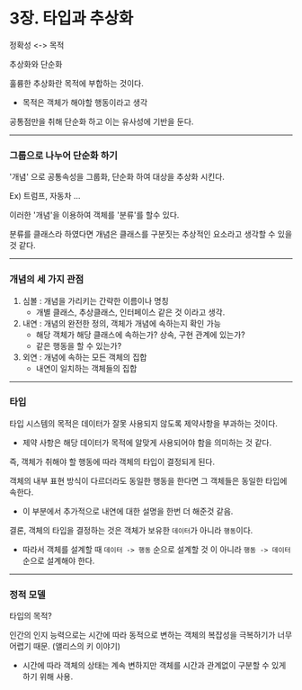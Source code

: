 # 3장. 타입과 추상화

정확성 <-> 목적

추상화와 단순화

훌륭한 추상화란 목적에 부합하는 것이다.

- 목적은 객체가 해야할 행동이라고 생각

공통점만을 취해 단순화 하고 이는 유사성에 기반을 둔다.

------



### 그룹으로 나누어 단순화 하기

'개념' 으로 공통속성을 그룹화, 단순화 하여 대상을 추상화 시킨다.

Ex) 트럼프, 자동차 ...

이러한 '개념'을 이용하여 객체를 '분류'를 할수 있다.

분류를 클래스라 하였다면 개념은 클래스를 구분짓는 추상적인 요소라고 생각할 수 있을 것 같다.

------



### 개념의 세 가지 관점

1. 심볼 : 개념을 가리키는 간략한 이름이나 명칭
   - 개별 클래스, 추상클래스, 인터페이스 같은 것 이라고 생각.
2. 내연 : 개념의 완전한 정의, 객체가 개념에 속하는지 확인 가능
   - 해당 객체가 해당 클래스에 속하는가? 상속, 구현 관계에 있는가?
   - 같은 행동을 할 수 있는가?
3. 외연 : 개념에 속하는 모든 객체의 집합
   - 내연이 일치하는 객체들의 집합

------



### 타입

타입 시스템의 목적은 데이터가 잘못 사용되지 않도록 제약사항을 부과하는 것이다.

- 제약 사항은 해당 데이터가 목적에 알맞게 사용되어야 함을 의미하는 것 같다.

즉, 객체가 취해야 할 행동에 따라 객체의 타입이 결정되게 된다. 

객체의 내부 표현 방식이 다르더라도 동일한 행동을 한다면 그 객체들은 동일한 타입에 속한다.

- 이 부분에서 추가적으로 내연에 대한 설명을 한번 더 해준것 같음.

결론, 객체의 타입을 결정하는 것은 객체가 보유한 `데이터`가 아니라 `행동`이다.

- 따라서 객체를 설계할 때 `데이터 -> 행동` 순으로 설계할 것 이 아니라 `행동 -> 데이터`순으로 설계해야 한다. 

------



### 정적 모델

타입의 목적?

인간의 인지 능력으로는 시간에 따라 동적으로 변하는 객체의 복잡성을 극복하기가 너무 어렵기 때문. (앨리스의 키 이야기)

- 시간에 따라 객체의 상태는 계속 변하지만 객체를 시간과 관계없이 구분할 수 있게 하기 위해 사용.

